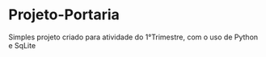 # Projeto-Portaria

Simples projeto criado para atividade do 1°Trimestre, com o uso de Python e SqLite
